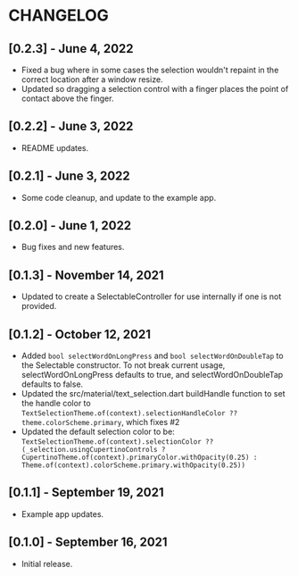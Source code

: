 # CHANGELOG

## [0.2.3] - June 4, 2022

* Fixed a bug where in some cases the selection wouldn't repaint in the correct location after a window resize.
* Updated so dragging a selection control with a finger places the point of contact above the finger.

## [0.2.2] - June 3, 2022

* README updates.

## [0.2.1] - June 3, 2022

* Some code cleanup, and update to the example app.

## [0.2.0] - June 1, 2022

* Bug fixes and new features.

## [0.1.3] - November 14, 2021

* Updated to create a SelectableController for use internally if one is not provided.

## [0.1.2] - October 12, 2021

* Added `bool selectWordOnLongPress` and `bool selectWordOnDoubleTap` to the Selectable constructor. To not break current usage, selectWordOnLongPress defaults to true, and selectWordOnDoubleTap defaults to false.
* Updated the src/material/text_selection.dart buildHandle function to set the handle color to `TextSelectionTheme.of(context).selectionHandleColor ?? theme.colorScheme.primary`, which fixes #2
* Updated the default selection color to be: `TextSelectionTheme.of(context).selectionColor ?? (_selection.usingCupertinoControls ? CupertinoTheme.of(context).primaryColor.withOpacity(0.25) : Theme.of(context).colorScheme.primary.withOpacity(0.25))`

## [0.1.1] - September 19, 2021

* Example app updates.

## [0.1.0] - September 16, 2021

* Initial release.
